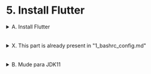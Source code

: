 # 5. **Install Flutter**
<details><summary>A. Install Flutter</summary>

```bash
sudo apt install -y clang cmake ninja-build pkg-config libgtk-3-dev liblzma-dev

```

```bash
cd /home/$USER/ && mkdir _devprograms
cd _devprograms && git clone https://github.com/flutter/flutter.git -b stable

```
</details><br><br>


<details><summary>X. This part is already present in "1_bashrc_config.md"</summary>

```bash
echo 'export FLUTTER_HOME=/home/$USER/_devprograms/flutter' >> ~/.bashrc
echo 'export PATH=$PATH:$FLUTTER_HOME/bin' >> ~/.bashrc

```

```bash
source ~/.bashrc

```
</details><br><br>


<details><summary>B. Mude para JDK11</summary>

```bash
jdk11

```

```bash
flutter doctor --android-licenses

```
</details><br><br>

